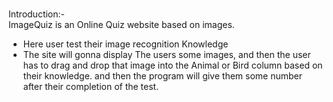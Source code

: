 <br> Introduction:- <br/>
  ImageQuiz is an Online Quiz website based on images. 
- Here user test their image recognition  Knowledge
- The site will gonna display The users some images, and then the user has to drag and drop that image into the Animal or Bird column based on their knowledge.
and then the program will give them some number after their completion of the test.
